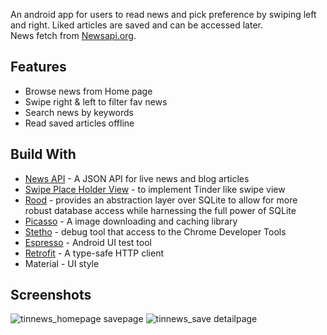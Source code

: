 An android app for users to read news and pick preference by swiping left and right. Liked articles are saved and can be accessed later. <br/>
News fetch from [Newsapi.org](https://newsapi.org/).

## Features 
- Browse news from Home page
- Swipe right & left to filter fav news
- Search news by keywords
- Read saved articles offline

## Build With
- [News API](https://newsapi.org/) - A JSON API for live news and blog articles
- [Swipe Place Holder View](https://blog.mindorks.com/android-tinder-swipe-view-example-3eca9b0d4794) - to implement Tinder like swipe view
- [Rood](https://developer.android.com/topic/libraries/architecture/room?gclid=Cj0KCQjwhb36BRCfARIsAKcXh6GXKtsZ2PP6SLWZvCA5tq7QEvXPb3ijpRwrXY7AslGzrSau0p4D8gUaAqr6EALw_wcB&gclsrc=aw.ds) - provides an abstraction layer over SQLite to allow for more robust database access while harnessing the full power of SQLite
- [Picasso](https://github.com/square/picasso) - A image downloading and caching library
- [Stetho](http://facebook.github.io/stetho/) - debug tool that access to the Chrome Developer Tools
- [Espresso](https://developer.android.com/training/testing/espresso) - Android UI test tool
- [Retrofit](https://square.github.io/retrofit/) - A type-safe HTTP client
- Material - UI style

## Screenshots
![tinnews_homepage savepage](https://user-images.githubusercontent.com/65449903/92035359-2dac3700-eda1-11ea-8a51-d9e230bedd02.jpg)
![tinnews_save detailpage](https://user-images.githubusercontent.com/65449903/92035364-2f75fa80-eda1-11ea-941b-5aa1af088ba8.jpg)





